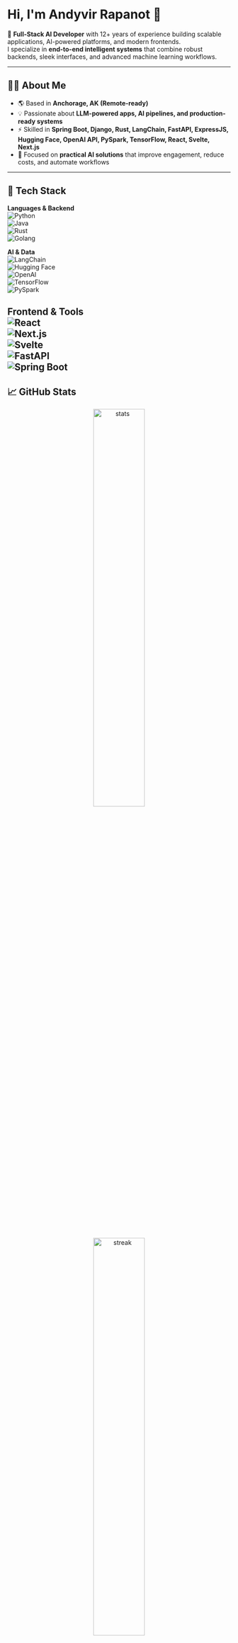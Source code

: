 # Hi, I'm Andyvir Rapanot 👋  

🚀 **Full-Stack AI Developer** with 12+ years of experience building scalable applications, AI-powered platforms, and modern frontends.  
I specialize in **end-to-end intelligent systems** that combine robust backends, sleek interfaces, and advanced machine learning workflows.  

---

## 🧑‍💻 About Me
- 🌎 Based in **Anchorage, AK (Remote-ready)**  
- 💡 Passionate about **LLM-powered apps, AI pipelines, and production-ready systems**  
- ⚡ Skilled in **Spring Boot, Django, Rust, LangChain, FastAPI, ExpressJS, Hugging Face, OpenAI API, PySpark, TensorFlow, React, Svelte, Next.js**  
- 🎯 Focused on **practical AI solutions** that improve engagement, reduce costs, and automate workflows  

---

## 🔨 Tech Stack  

**Languages & Backend**  
![Python](https://img.shields.io/badge/Python-3670A0?style=for-the-badge&logo=python&logoColor=ffdd54)  
![Java](https://img.shields.io/badge/Java-ED8B00?style=for-the-badge&logo=openjdk&logoColor=white)  
![Rust](https://img.shields.io/badge/Rust-000000?style=for-the-badge&logo=rust&logoColor=white)  
![Golang](https://img.shields.io/badge/Go-00ADD8?style=for-the-badge&logo=go&logoColor=white)  

**AI & Data**  
![LangChain](https://img.shields.io/badge/LangChain-2C2C2C?style=for-the-badge)  
![Hugging Face](https://img.shields.io/badge/HuggingFace-FCC624?style=for-the-badge&logo=huggingface&logoColor=000)  
![OpenAI](https://img.shields.io/badge/OpenAI-412991?style=for-the-badge&logo=openai&logoColor=white)  
![TensorFlow](https://img.shields.io/badge/TensorFlow-FF6F00?style=for-the-badge&logo=tensorflow&logoColor=white)  
![PySpark](https://img.shields.io/badge/PySpark-E25A1C?style=for-the-badge&logo=apachespark&logoColor=white)  

**Frontend & Tools**  
![React](https://img.shields.io/badge/React-20232A?style=for-the-badge&logo=react&logoColor=61DAFB)  
![Next.js](https://img.shields.io/badge/Next.js-000000?style=for-the-badge&logo=nextdotjs&logoColor=white)  
![Svelte](https://img.shields.io/badge/Svelte-FF3E00?style=for-the-badge&logo=svelte&logoColor=white)  
![FastAPI](https://img.shields.io/badge/FastAPI-009688?style=for-the-badge&logo=fastapi&logoColor=white)  
![Spring Boot](https://img.shields.io/badge/Spring_Boot-6DB33F?style=for-the-badge&logo=springboot&logoColor=white)  
---

## 📈 GitHub Stats  

<p align="center">
  <img src="https://github-readme-stats.vercel.app/api?username=ADRapanot&show_icons=true&theme=tokyonight" alt="stats" width="48%"/>
  <br/>  
  <img src="https://github-readme-streak-stats.herokuapp.com/?user=ADRapanot&theme=tokyonight\" alt="streak" width="48%"/>
  <br/>
</p>  

---

⭐️ *“I don’t just build apps, I build intelligent systems that make a difference.”*  
